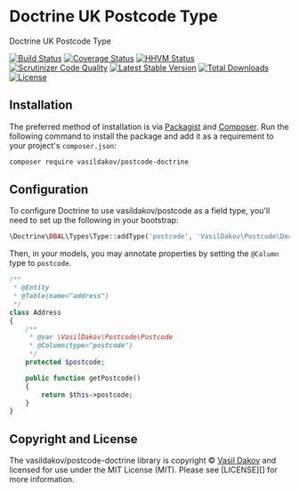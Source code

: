 # Doctrine UK Postcode Type
Doctrine UK Postcode Type

[![Build Status](https://travis-ci.org/vasildakov/postcode-doctrine.svg?branch=master)](https://travis-ci.org/vasildakov/postcode-doctrine)
[![Coverage Status](https://coveralls.io/repos/github/vasildakov/postcode-doctrine/badge.svg?branch=master)](https://coveralls.io/github/vasildakov/postcode-doctrine?branch=master)
[![HHVM Status](http://hhvm.h4cc.de/badge/vasildakov/postcode-doctrine.svg?style=flat)](http://hhvm.h4cc.de/package/vasildakov/postcode-doctrine)
[![Scrutinizer Code Quality](https://scrutinizer-ci.com/g/vasildakov/postcode-doctrine/badges/quality-score.png?b=master)](https://scrutinizer-ci.com/g/vasildakov/postcode-doctrine/?branch=master)
[![Latest Stable Version](https://poser.pugx.org/vasildakov/postcode-doctrine/v/stable)](https://packagist.org/packages/vasildakov/postcode-doctrine)
[![Total Downloads](https://poser.pugx.org/vasildakov/postcode-doctrine/downloads)](https://packagist.org/packages/vasildakov/postcode-doctrine)
[![License](https://poser.pugx.org/vasildakov/postcode-doctrine/license)](https://packagist.org/packages/vasildakov/postcode-doctrine)


## Installation

The preferred method of installation is via [Packagist][] and [Composer][]. Run
the following command to install the package and add it as a requirement to
your project's `composer.json`:

```bash
composer require vasildakov/postcode-doctrine
```


## Configuration

To configure Doctrine to use vasildakov/postcode as a field type, you'll need to set up
the following in your bootstrap:

``` php
\Doctrine\DBAL\Types\Type::addType('postcode', 'VasilDakov\Postcode\Doctrine\PostcodeType');
```

Then, in your models, you may annotate properties by setting the `@Column`
type to `postcode`.

``` php
/**
 * @Entity
 * @Table(name="address")
 */
class Address
{
    /**
     * @var \VasilDakov\Postcode\Postcode
     * @Column(type="postcode")
     */
    protected $postcode;

    public function getPostcode()
    {
        return $this->postcode;
    }
}
```

## Copyright and License

The vasildakov/postcode-doctrine library is copyright © [Vasil Dakov](http://vasildakov.com/) and
licensed for use under the MIT License (MIT). Please see [LICENSE][] for more
information.


[packagist]: https://packagist.org/packages/vasildakov/postcode-doctrine
[composer]: http://getcomposer.org/